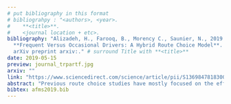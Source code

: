 ```yaml
---
# put bibliography in this format
# bibliograhpy : "<authors>, <year>.
#    **<title>**.
#    <journal location + etc>.
bibliography: "Alizadeh, H., Farooq, B., Morency C., Saunier, N., 2019.
  **Frequent Versus Occasional Drivers: A Hybrid Route Choice Model**.
  arXiv preprint arxiv:." # surround Title with **<title>**
date: 2019-05-15
preview: journal_trpartf.jpg
arxiv: ""
link: "https://www.sciencedirect.com/science/article/pii/S1369847818300780"
abstract: "Previous route choice studies have mostly focused on the effect of observable factors, such as route attributes and socio-economic characteristics, on individuals’ decisions. However, route choice decisions might not be exclusively dependent on these observable variables, but also on latent variables, which cannot be directly observed and measured. Also, the latent behavioral heterogeneity among the population has mostly been ignored by assuming that all the individuals in the sample population have similar attitudes, perceptions, and lifestyles. In this paper, we present a comprehensive framework to explicitly incorporate latent behavioral constructs as well as segment heterogeneity based on a probabilistic segmentation of the population. We apply the proposed framework to compare the route choice behavior of frequent versus occasional drivers. An Integrated Choice and Latent Variable model is used to bring in the role of the underlying behavioral constructs, while a Latent Class model accounts for taste heterogeneity across the two segments of our sample population. An Extended Path-Size Logit model is adopted as the choice model component and a Metropolis-Hastings based algorithm is used to generate route alternatives. Data is collected through a web-based survey designed to collect behavioral data on drivers’ route choices, using psychometric indicators and behavioral questions on respondents’ perceptions and attitudes. Results confirm that the inclusion of latent variables and latent heterogeneity across population segments significantly improve the explanatory power of the choice model, and illustrate how the route choice behavior of frequent car users is different from that of occasional ones."
bibtex: afms2019.bib
---
```

